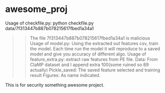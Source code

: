 # awesome_proj
Usage of checkfile.py: 
python checkfile.py data/7f313447b887b078215617fbed1a34a1
>>The file 7f313447b887b078215617fbed1a34a1 is malicious
Usage of model.py:
Using the extracted out features csv, train the model.
Each time run the model it will reproduce to a saved model and give you accuracy of different algo.
Usage of feature_extra.py:
extract raw features from PE file.
Data:
From ClaMP dataset and I append extra 100(some ruined so 89 actually)
Pickle_saved:
The saved feature selected and training result
Figures:
As name indicated.

This is for security something awesome project.